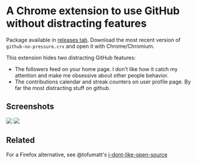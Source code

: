 # A Chrome extension to use GitHub without distracting features

Package available in [releases tab](https://github.com/githubpluslove/no-pressure/releases).
Download the most recent version of `github-no-pressure.crx` and open it with Chrome/Chromium.

This extension hides two distracting GitHub features:
- The followers feed on your home page. I don't like how it catch my attention and make me obsessive about other people behavior.
- The contributions calendar and streak counters on user profile page. By far the most distracting stuff on github.

## Screenshots

![](http://i.imgur.com/Sr5k3PL.png)
![](http://i.imgur.com/UYI5M3z.png)

## Related

For a Firefox alternative, see @tofumatt's [i-dont-like-open-source](https://github.com/tofumatt/i-dont-like-open-source)
